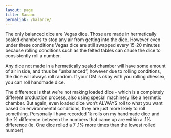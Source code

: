 ```yaml
---
layout: page
title: Баланс
permalink: /balance/
---
```


The only balanced dice are Vegas dice. Those are made in hermetically sealed chambers to stop any air from getting into the dice. However even under these conditions Vegas dice are still swapped every 15-20 minutes because rolling conditions such as the felted tables can cause the dice to consistently roll a number. 

Any dice not made in a hermetically sealed chamber will have some amount of air inside, and thus be “unbalanced”, however due to rolling conditions, the dice will always roll random. If your DM is okay with you rolling chessex, you can roll handmade dice. 

The difference is that we’re not making loaded dice - which is a completely different production process, also using special machinery like a hermetic chamber. But again, even loaded dice won’t ALWAYS roll to what you want based on environmental conditions, they are just more likely to roll something.
Personally I have recorded 1k rolls on my handmade dice and the % difference between the numbers that came up are within a .1% difference (ie. One dice rolled a 7 .1% more times than the lowest rolled number)

